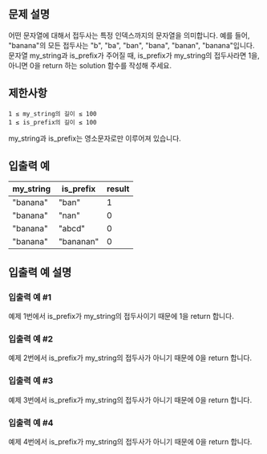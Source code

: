 ## 문제 설명
어떤 문자열에 대해서 접두사는 특정 인덱스까지의 문자열을 의미합니다. 
예를 들어, "banana"의 모든 접두사는 "b", "ba", "ban", "bana", "banan", "banana"입니다.
문자열 my_string과 is_prefix가 주어질 때, is_prefix가 my_string의 접두사라면 1을, 아니면 0을 return 하는 solution 함수를 작성해 주세요.

## 제한사항
```
1 ≤ my_string의 길이 ≤ 100
1 ≤ is_prefix의 길이 ≤ 100
```
my_string과 is_prefix는 영소문자로만 이루어져 있습니다.

## 입출력 예
|my_string|is_prefix|result|
|---|---|---|
|"banana"|"ban"|1|
|"banana"|"nan"|0|
|"banana"|"abcd"|0|
|"banana"|"bananan"|0|

## 입출력 예 설명
### 입출력 예 #1
예제 1번에서 is_prefix가 my_string의 접두사이기 때문에 1을 return 합니다.

### 입출력 예 #2
예제 2번에서 is_prefix가 my_string의 접두사가 아니기 때문에 0을 return 합니다.

### 입출력 예 #3
예제 3번에서 is_prefix가 my_string의 접두사가 아니기 때문에 0을 return 합니다.

### 입출력 예 #4
예제 4번에서 is_prefix가 my_string의 접두사가 아니기 때문에 0을 return 합니다.
